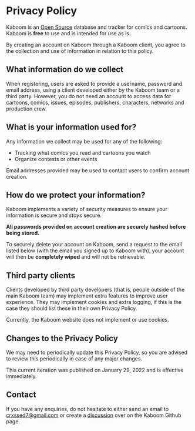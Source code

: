 # Privacy Policy

Kaboom is an [Open Source](https://github.com/kaboom-db/kaboom-api) database and tracker for comics and cartoons. Kaboom is **free** to use and is intended for use as is.

By creating an account on Kaboom through a Kaboom client, you agree to the collection and use of information in relation to this policy.

## What information do we collect

When registering, users are asked to provide a username, password and email address, using a client developed either by the Kaboom team or a third party. However, you do not need an account to access data for cartoons, comics, issues, episodes, publishers, characters, networks and production crew.

## What is your information used for?

Any information we collect may be used for any of the following:

- Tracking what comics you read and cartoons you watch
- Organize contests or other events

Email addresses provided may be used to contact users to confirm account creation.

## How do we protect your information?

Kaboom implements a variety of security measures to ensure your information is secure and *stays* secure.

**All passwords provided on account creation are securely hashed before being stored.**

To securely delete your account on Kaboom, send a request to the email listed below (with the email you signed up to Kaboom with), your account will then be **completely wiped** and will not be retrievable.

## Third party clients

Clients developed by third party developers (that is, people outside of the main Kaboom team) may implement extra features to improve user experience. They may implement cookies and extra logging, if this is the case they should list these in their own Privacy Policy.

Currently, the Kaboom website does not implement or use cookies.

## Changes to the Privacy Policy

We may need to periodically update this Privacy Policy, so you are advised to review this periodically in case of any major changes.

This current iteration was published on January 29, 2022 and is effective immediately.

## Contact

If you have any enquiries, do not hesitate to either send an email to crxssed7@gmail.com or create a [discussion](https://github.com/kaboom-db/kaboom-api/discussions) over on the Kaboom Github page.